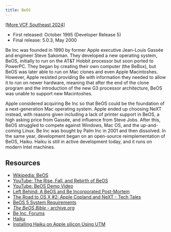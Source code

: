 ```yaml
---
title: BeOS
---
```


[[More VCF Southeast 2024]](/computers/vcfse2024)

- First released: October 1995 (Developer Release 5)
- Final release: 5.0.3, May 2000

Be Inc was founded in 1990 by former Apple executive Jean-Louis Gassée and engineer Steve Sakoman. They developed a new operating system, BeOS, initially to run on the AT&T Hobbit processor but soon ported to PowerPC. They began by creating their own computer (the BeBox), but BeOS was later able to run on Mac clones and even Apple Macintoshes. However, Apple resisted providing Be with information they needed to allow it to run on newer hardware, meaning that after the end of the clone program and the introduction of the new G3 processor architecture, BeOS was unable to support new Macintoshes.

Apple considered acquiring Be Inc so that BeOS could be the foundation of a next-generation Mac operating system. Apple ended up choosing NeXT instead, with reasons given including a lack of printer support in BeOS, a high asking price from Gassée, and influence from Steve Jobs. After this, BeOS struggled to compete against Windows, Mac OS, and the up-and-coming Linux. Be Inc was bought by Palm Inc in 2001 and then dissolved. In the same year, development began on an open-source reimplementation of BeOS, Haiku. Haiku is still in active development today, and it runs on modern Intel machines.

## Resources

- [Wikipedia: BeOS](https://en.wikipedia.org/wiki/BeOS)
- [YouTube: The Rise, Fall, and Rebirth of BeOS](https://youtu.be/u3QoGZRTB_I)
- [YouTube: BeOS Demo Video](https://youtu.be/cjriSNgFHsM)
- [Left Behind: A BeOS and Be Incorporated Post-Mortem](https://macfolkloreradio.com/be/)
- [The Road to OS X #2: Apple Copland and NeXT - Tech Tales](https://overcast.fm/+wCpzWVZXA)
- [BeOS 5 System Requirements](https://web.archive.org/web/20010204022700/http://www.be.com/support/guides/beosreadylist_ppc.html)
- [_The BeOS Bible_ - archive.org](https://archive.org/details/the_beos_bible)
- [Be Inc. Forums](https://discuss.haiku-os.org/c/be/7)
- [Haiku](https://www.haiku-os.org/)
- [Installing Haiku on Apple silicon Using UTM](/2023/08/05/installing-haiku-on-apple-silicon-using-utm)
